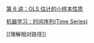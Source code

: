 [第 6 讲：OLS 估计的小样本性质](https://www.liuyanecon.com/wp-content/uploads/EM25Lec6.pdf)

[机器学习：时间序列(Time Series)](https://weijingmin2000.github.io/files/Data%20Science/Lesson%2012%20Time%20Series.pdf)

[[理解相对路径]]